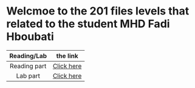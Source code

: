 # Welcmoe to the 201 files levels that related to the student MHD Fadi Hboubati
| Reading/Lab  |   the link                                                              |
| :----------: | :---------------------------------------------------------------------: |
| Reading part | [Click here](https://fadihb.github.io/201/Reading%20part/Reading.md)    |
| Lab part     | [Click here](https://fadihb.github.io/201/Lab%20part/Lab.md)            |
